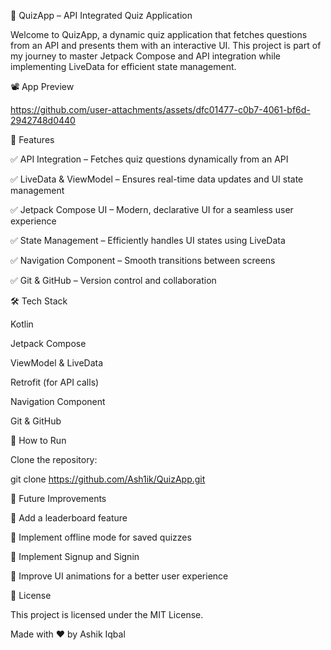 🧠 QuizApp – API Integrated Quiz Application


Welcome to QuizApp, a dynamic quiz application that fetches questions from an API and presents them with an interactive UI. This project is part of my journey to master Jetpack Compose and API integration while implementing LiveData for efficient state management.


📽️ App Preview



https://github.com/user-attachments/assets/dfc01477-c0b7-4061-bf6d-2942748d0440



🚀 Features

✅ API Integration – Fetches quiz questions dynamically from an API

✅ LiveData & ViewModel – Ensures real-time data updates and UI state management

✅ Jetpack Compose UI – Modern, declarative UI for a seamless user experience

✅ State Management – Efficiently handles UI states using LiveData

✅ Navigation Component – Smooth transitions between screens

✅ Git & GitHub – Version control and collaboration



🛠️ Tech Stack


Kotlin

Jetpack Compose

ViewModel & LiveData

Retrofit (for API calls)

Navigation Component


Git & GitHub

📌 How to Run

Clone the repository:

git clone https://github.com/Ash1ik/QuizApp.git


🌟 Future Improvements


🔹 Add a leaderboard feature

🔹 Implement offline mode for saved quizzes

🔹 Implement Signup and Signin 

🔹 Improve UI animations for a better user experience


📜 License

This project is licensed under the MIT License.

Made with ❤️ by Ashik Iqbal
